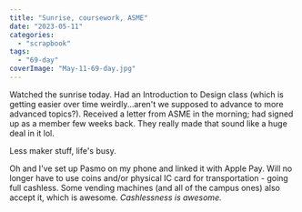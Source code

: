 ```yaml
---
title: "Sunrise, coursework, ASME"
date: "2023-05-11"
categories: 
  - "scrapbook"
tags: 
  - "69-day"
coverImage: "May-11-69-day.jpg"
---
```

<!--more-->

Watched the sunrise today. Had an Introduction to Design class (which is getting easier over time weirdly...aren't we supposed to advance to more advanced topics?). Received a letter from ASME in the morning; had signed up as a member few weeks back. They really made that sound like a huge deal in it lol.

Less maker stuff, life's busy.

Oh and I've set up Pasmo on my phone and linked it with Apple Pay. Will no longer have to use coins and/or physical IC card for transportation - going full cashless. Some vending machines (and all of the campus ones) also accept it, which is awesome. _Cashlessness is awesome._
